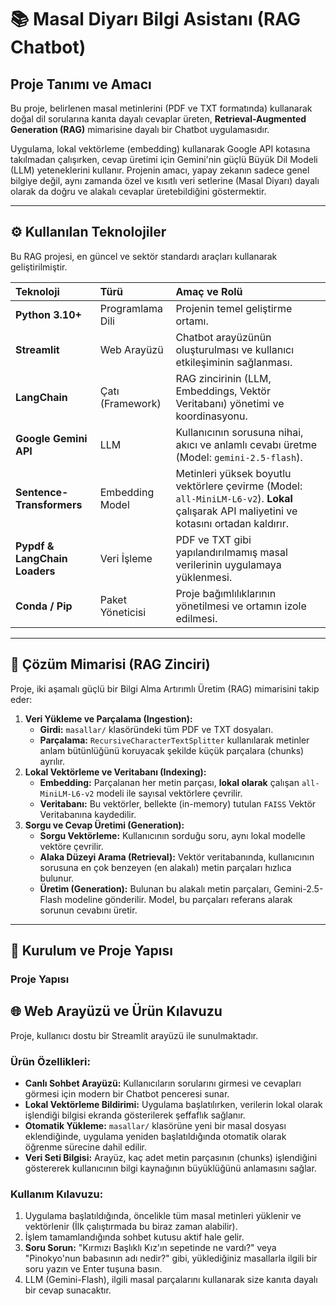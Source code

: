 # 📚 Masal Diyarı Bilgi Asistanı (RAG Chatbot)

## Proje Tanımı ve Amacı

Bu proje, belirlenen masal metinlerini (PDF ve TXT formatında) kullanarak doğal dil sorularına kanıta dayalı cevaplar üreten, **Retrieval-Augmented Generation (RAG)** mimarisine dayalı bir Chatbot uygulamasıdır. 

Uygulama, lokal vektörleme (embedding) kullanarak Google API kotasına takılmadan çalışırken, cevap üretimi için Gemini'nin güçlü Büyük Dil Modeli (LLM) yeteneklerini kullanır. Projenin amacı, yapay zekanın sadece genel bilgiye değil, aynı zamanda özel ve kısıtlı veri setlerine (Masal Diyarı) dayalı olarak da doğru ve alakalı cevaplar üretebildiğini göstermektir.

---

## ⚙️ Kullanılan Teknolojiler

Bu RAG projesi, en güncel ve sektör standardı araçları kullanarak geliştirilmiştir.

| Teknoloji | Türü | Amaç ve Rolü |
| :--- | :--- | :--- |
| **Python 3.10+** | Programlama Dili | Projenin temel geliştirme ortamı. |
| **Streamlit** | Web Arayüzü | Chatbot arayüzünün oluşturulması ve kullanıcı etkileşiminin sağlanması. |
| **LangChain** | Çatı (Framework) | RAG zincirinin (LLM, Embeddings, Vektör Veritabanı) yönetimi ve koordinasyonu. |
| **Google Gemini API** | LLM | Kullanıcının sorusuna nihai, akıcı ve anlamlı cevabı üretme (Model: `gemini-2.5-flash`). |
| **Sentence-Transformers** | Embedding Model | Metinleri yüksek boyutlu vektörlere çevirme (Model: `all-MiniLM-L6-v2`). **Lokal** çalışarak API maliyetini ve kotasını ortadan kaldırır. |
| **Pypdf & LangChain Loaders** | Veri İşleme | PDF ve TXT gibi yapılandırılmamış masal verilerinin uygulamaya yüklenmesi. |
| **Conda / Pip** | Paket Yöneticisi | Proje bağımlılıklarının yönetilmesi ve ortamın izole edilmesi. |

---

## 🧠 Çözüm Mimarisi (RAG Zinciri)

Proje, iki aşamalı güçlü bir Bilgi Alma Artırımlı Üretim (RAG) mimarisini takip eder:

1.  **Veri Yükleme ve Parçalama (Ingestion):**
    * **Girdi:** `masallar/` klasöründeki tüm PDF ve TXT dosyaları.
    * **Parçalama:** `RecursiveCharacterTextSplitter` kullanılarak metinler anlam bütünlüğünü koruyacak şekilde küçük parçalara (chunks) ayrılır.
2.  **Lokal Vektörleme ve Veritabanı (Indexing):**
    * **Embedding:** Parçalanan her metin parçası, **lokal olarak** çalışan `all-MiniLM-L6-v2` modeli ile sayısal vektörlere çevrilir.
    * **Veritabanı:** Bu vektörler, bellekte (in-memory) tutulan `FAISS` Vektör Veritabanına kaydedilir.
3.  **Sorgu ve Cevap Üretimi (Generation):**
    * **Sorgu Vektörleme:** Kullanıcının sorduğu soru, aynı lokal modelle vektöre çevrilir.
    * **Alaka Düzeyi Arama (Retrieval):** Vektör veritabanında, kullanıcının sorusuna en çok benzeyen (en alakalı) metin parçaları hızlıca bulunur.
    * **Üretim (Generation):** Bulunan bu alakalı metin parçaları, Gemini-2.5-Flash modeline gönderilir. Model, bu parçaları referans alarak sorunun cevabını üretir.

---

## 🚀 Kurulum ve Proje Yapısı

### Proje Yapısı
## 🌐 Web Arayüzü ve Ürün Kılavuzu

Proje, kullanıcı dostu bir Streamlit arayüzü ile sunulmaktadır.

### Ürün Özellikleri:

* **Canlı Sohbet Arayüzü:** Kullanıcıların sorularını girmesi ve cevapları görmesi için modern bir Chatbot penceresi sunar.
* **Lokal Vektörleme Bildirimi:** Uygulama başlatılırken, verilerin lokal olarak işlendiği bilgisi ekranda gösterilerek şeffaflık sağlanır.
* **Otomatik Yükleme:** `masallar/` klasörüne yeni bir masal dosyası eklendiğinde, uygulama yeniden başlatıldığında otomatik olarak öğrenme sürecine dahil edilir.
* **Veri Seti Bilgisi:** Arayüz, kaç adet metin parçasının (chunks) işlendiğini göstererek kullanıcının bilgi kaynağının büyüklüğünü anlamasını sağlar.

### Kullanım Kılavuzu:

1.  Uygulama başlatıldığında, öncelikle tüm masal metinleri yüklenir ve vektörlenir (İlk çalıştırmada bu biraz zaman alabilir).
2.  İşlem tamamlandığında sohbet kutusu aktif hale gelir.
3.  **Soru Sorun:** "Kırmızı Başlıklı Kız'ın sepetinde ne vardı?" veya "Pinokyo'nun babasının adı nedir?" gibi, yüklediğiniz masallarla ilgili bir soru yazın ve Enter tuşuna basın.
4.  LLM (Gemini-Flash), ilgili masal parçalarını kullanarak size kanıta dayalı bir cevap sunacaktır.
